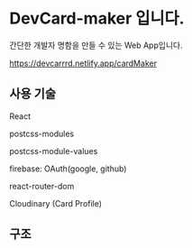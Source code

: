 # DevCard-maker 입니다.

간단한 개발자 명함을 만들 수 있는 Web App입니다.

https://devcarrrd.netlify.app/cardMaker

## 사용 기술

React

postcss-modules

postcss-module-values

firebase: OAuth(google, github)

react-router-dom

Cloudinary (Card Profile)

## 구조
